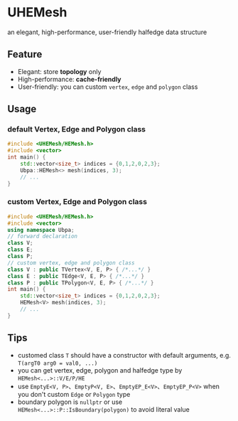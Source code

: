 # UHEMesh

an elegant, high-performance, user-friendly halfedge data structure

## Feature

- Elegant: store **topology** only
- High-performance: **cache-friendly** 
- User-friendly: you can custom `vertex`, `edge` and `polygon` class

## Usage

### default Vertex, Edge and Polygon class

```c++
#include <UHEMesh/HEMesh.h>
#include <vector>
int main() {
    std::vector<size_t> indices = {0,1,2,0,2,3};
    Ubpa::HEMesh<> mesh(indices, 3);
    // ...
}
```

### custom Vertex, Edge and Polygon class

```c++
#include <UHEMesh/HEMesh.h>
#include <vector>
using namespace Ubpa;
// forward declaration
class V;
class E;
class P;
// custom vertex, edge and polygon class
class V : public TVertex<V, E, P> { /*...*/ }
class E : public TEdge<V, E, P> { /*...*/ }
class P : public TPolygon<V, E, P> { /*...*/ }
int main() {
    std::vector<size_t> indices = {0,1,2,0,2,3};
    HEMesh<V> mesh(indices, 3);
    // ...
}
```

## Tips

- customed class `T` should have a constructor with default arguments, e.g. `T(argT0 arg0 = val0, ...)` 
- you can get vertex, edge, polygon and halfedge type by `HEMesh<...>::V/E/P/HE` 
- use `EmptyE<V, P>`、`EmptyP<V, E>`、`EmptyEP_E<V>`、`EmptyEP_P<V>` when you don't custom `Edge` or `Polygon` type
- boundary polygon is `nullptr` or use `HEMesh<...>::P::IsBoundary(polygon)` to avoid literal value

